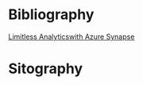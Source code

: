 # Bibliography
[Limitless Analyticswith Azure Synapse](https://www.amazon.it/Limitless-Analytics-Azure-Synapse-end/dp/1800205651/ref=sxts_rp_s_1_0?content-id=amzn1.sym.70910673-a1eb-46e9-ac5b-20693c26afbf%3Aamzn1.sym.70910673-a1eb-46e9-ac5b-20693c26afbf&cv_ct_cx=limitless+analytics+synapse&keywords=limitless+analytics+synapse&pd_rd_i=1800205651&pd_rd_r=93fce4af-d0a0-45ef-b69a-cc85546f2306&pd_rd_w=ZcJkw&pd_rd_wg=JJTcT&pf_rd_p=70910673-a1eb-46e9-ac5b-20693c26afbf&pf_rd_r=FRA6RYN2NBAB5MW1ED8R&psc=1&qid=1662647144&sprefix=%2Caps%2C93&sr=1-1-1890b328-3a40-4864-baa0-a8eddba1bf6a)

# Sitography
